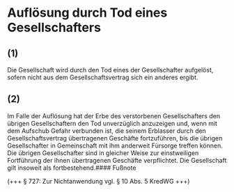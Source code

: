 # Auflösung durch Tod eines Gesellschafters



## (1)

 Die Gesellschaft wird durch den Tod eines der Gesellschafter aufgelöst, sofern nicht aus dem Gesellschaftsvertrag sich ein anderes ergibt.

## (2)

 Im Falle der Auflösung hat der Erbe des verstorbenen Gesellschafters den übrigen Gesellschaftern den Tod unverzüglich anzuzeigen und, wenn mit dem Aufschub Gefahr verbunden ist, die seinem Erblasser durch den Gesellschaftsvertrag übertragenen Geschäfte fortzuführen, bis die übrigen Gesellschafter in Gemeinschaft mit ihm anderweit Fürsorge treffen können. Die übrigen Gesellschafter sind in gleicher Weise zur einstweiligen Fortführung der ihnen übertragenen Geschäfte verpflichtet. Die Gesellschaft gilt insoweit als fortbestehend.#### Fußnote

(+++ § 727: Zur Nichtanwendung vgl. § 10 Abs. 5 KredWG +++) 


